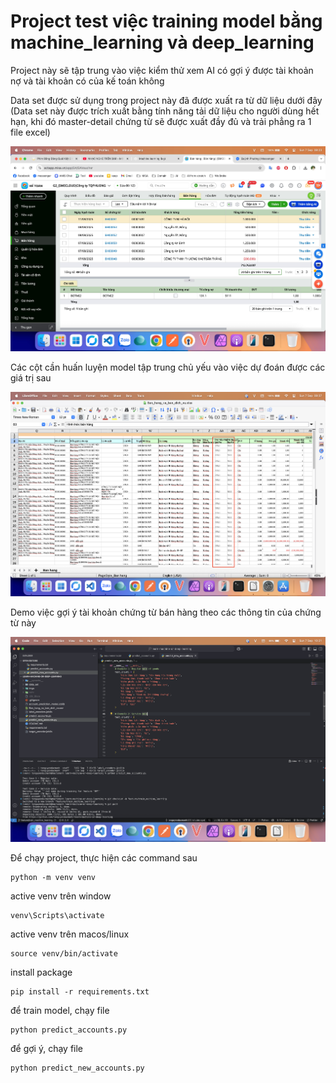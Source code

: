 # Project test việc training model bằng machine_learning và deep_learning

Project này sẽ tập trung vào việc kiểm thử xem AI có gợi ý được tài khoản nợ và tài khoản có của kế toán không

Data set được sử dụng trong project này đã được xuất ra từ dữ liệu dưới đây
(Data set này được trích xuất bằng tính năng tải dữ liệu cho người dùng hết hạn, khi đó master-detail chứng từ sẽ được xuất đầy đủ và trải phẳng ra 1 file excel)

![database info](imgs/info_database.jpeg)

Các cột cần huấn luyện model tập trung chủ yếu vào việc dự đoán được các giá trị sau

![value result](imgs/info_training.png)

Demo việc gợi ý tài khoản chứng từ bán hàng theo các thông tin của chứng từ này

![demo predict](imgs/demo_predict.png)

Để chạy project, thực hiện các command sau

```
python -m venv venv
```

active venv trên window

```
venv\Scripts\activate
```

active venv trên macos/linux

```
source venv/bin/activate
```

install package

```
pip install -r requirements.txt
```


để train model, chạy file 

```
python predict_accounts.py
```

để gợi ý, chạy file

```
python predict_new_accounts.py
```
